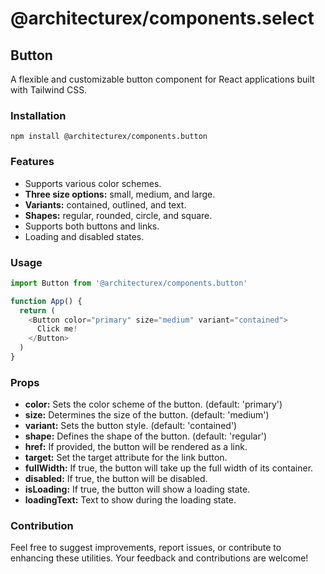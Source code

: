 # @architecturex/components.select

## Button

A flexible and customizable button component for React applications built with Tailwind CSS.

### Installation

`npm install @architecturex/components.button`

### Features

- Supports various color schemes.
- **Three size options:** small, medium, and large.
- **Variants:** contained, outlined, and text.
- **Shapes:** regular, rounded, circle, and square.
- Supports both buttons and links.
- Loading and disabled states.

### Usage

```javascript
import Button from '@architecturex/components.button'

function App() {
  return (
    <Button color="primary" size="medium" variant="contained">
      Click me!
    </Button>
  )
}
```

### Props

- **color:** Sets the color scheme of the button. (default: 'primary')
- **size:** Determines the size of the button. (default: 'medium')
- **variant:** Sets the button style. (default: 'contained')
- **shape:** Defines the shape of the button. (default: 'regular')
- **href:** If provided, the button will be rendered as a link.
- **target:** Set the target attribute for the link button.
- **fullWidth:** If true, the button will take up the full width of its container.
- **disabled:** If true, the button will be disabled.
- **isLoading:** If true, the button will show a loading state.
- **loadingText:** Text to show during the loading state.

### Contribution

Feel free to suggest improvements, report issues, or contribute to enhancing these utilities. Your feedback and contributions are welcome!
